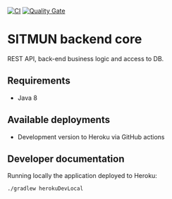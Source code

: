 [![CI](https://github.com/sitmun/sitmun-backend-core/actions/workflows/ci.yml/badge.svg)](https://github.com/sitmun/sitmun-backend-core/actions/workflows/ci.yml)
[![Quality Gate](https://sonarcloud.io/api/project_badges/measure?project=org.sitmun%3Asitmun-backend-core&metric=alert_status)](https://sonarcloud.io/dashboard?id=org.sitmun%3Asitmun-backend-core)

# SITMUN backend core

REST API, back-end business logic and access to DB.

## Requirements

- Java 8

## Available deployments

- Development version to Heroku via GitHub actions


## Developer documentation

Running locally the application deployed to Heroku:

```bash
./gradlew herokuDevLocal
```
